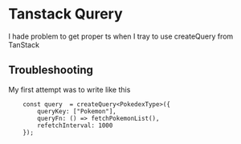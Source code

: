 # Tanstack Qurery
I hade problem to get proper ts when I tray to use createQuery from TanStack
## Troubleshooting
My first attempt was to write like this
``` svelte
	const query  = createQuery<PokedexType>({
        queryKey: ["Pokemon"],
        queryFn: () => fetchPokemonList(),
        refetchInterval: 1000
    });
```
